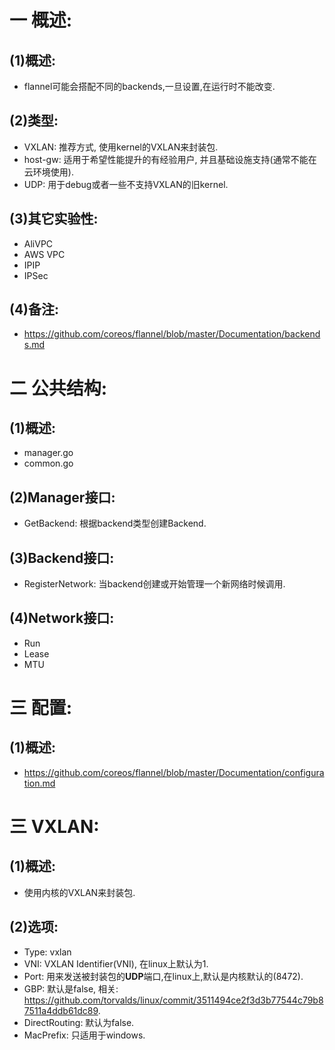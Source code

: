 # 一 概述:
## (1)概述:
- flannel可能会搭配不同的backends,一旦设置,在运行时不能改变. 

## (2)类型:
- VXLAN: 推荐方式, 使用kernel的VXLAN来封装包.
- host-gw: 适用于希望性能提升的有经验用户, 并且基础设施支持(通常不能在云环境使用).
- UDP: 用于debug或者一些不支持VXLAN的旧kernel.

## (3)其它实验性:
- AliVPC
- AWS VPC
- IPIP
- IPSec

## (4)备注:
- https://github.com/coreos/flannel/blob/master/Documentation/backends.md

# 二 公共结构:
## (1)概述:
- manager.go
- common.go

## (2)Manager接口:
- GetBackend: 根据backend类型创建Backend.

## (3)Backend接口:
- RegisterNetwork: 当backend创建或开始管理一个新网络时候调用.

## (4)Network接口:
- Run
- Lease
- MTU

# 三 配置:
## (1)概述:
- https://github.com/coreos/flannel/blob/master/Documentation/configuration.md

# 三 VXLAN:
## (1)概述:
- 使用内核的VXLAN来封装包.

## (2)选项:
- Type: vxlan
- VNI: VXLAN Identifier(VNI), 在linux上默认为1.
- Port: 用来发送被封装包的**UDP**端口,在linux上,默认是内核默认的(8472).
- GBP: 默认是false, 相关: https://github.com/torvalds/linux/commit/3511494ce2f3d3b77544c79b87511a4ddb61dc89.
- DirectRouting: 默认为false.
- MacPrefix: 只适用于windows.
